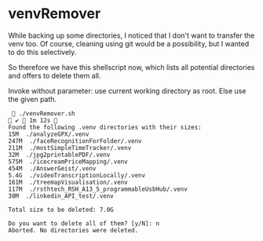 # venvRemover

While backing up some directories, I noticed that I don't want to transfer the venv too. Of course, cleaning using git would be a possibility, but I wanted to do this selectively.

So therefore we have this shellscript now, which lists all potential directories and offers to delete them all.

Invoke without parameter: use current working directory as root. Else use the given path.

```
  ./venvRemover.sh                                                                                                                              ✔  1m 12s  
Found the following .venv directories with their sizes:
15M  ./analyzeGPX/.venv
247M  ./faceRecognitionForFolder/.venv
211M  ./mostSimpleTimeTracker/.venv
32M  ./jpg2printablePDF/.venv
575M  ./icecreamPriceMapping/.venv
454M  ./AnswerGeist/.venv
5.4G  ./videoTranscriptionLocally/.venv
161M  ./treemapVisualisation/.venv
117M  ./rsthtech_RSH_A13_5_programmableUsbHub/.venv
30M  ./linkedin_API_test/.venv

Total size to be deleted: 7.0G

Do you want to delete all of them? [y/N]: n
Aborted. No directories were deleted.
```


